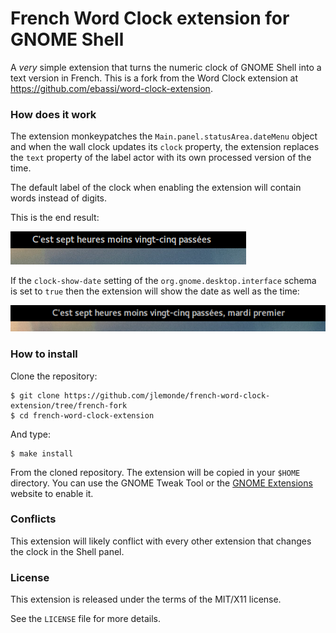 # French Word Clock extension for GNOME Shell

A *very* simple extension that turns the numeric clock of GNOME Shell
into a text version in French. This is a fork from the Word Clock extension at https://github.com/ebassi/word-clock-extension.

### How does it work

The extension monkeypatches the `Main.panel.statusArea.dateMenu` object
and when the wall clock updates its `clock` property, the extension
replaces the `text` property of the label actor with its own processed
version of the time.

The default label of the clock when enabling the extension will contain
words instead of digits.

This is the end result:

![Word clock without date](/word-clock-no-date.png)

If the `clock-show-date` setting of the `org.gnome.desktop.interface`
schema is set to `true` then the extension will show the date as well
as the time:

![Word clock with date](/word-clock-with-date.png)

### How to install

Clone the repository:

    $ git clone https://github.com/jlemonde/french-word-clock-extension/tree/french-fork
    $ cd french-word-clock-extension

And type:

    $ make install

From the cloned repository. The extension will be copied in your `$HOME`
directory. You can use the GNOME Tweak Tool or the [GNOME Extensions](https://extensions.gnome.org)
website to enable it.

### Conflicts

This extension will likely conflict with every other extension that
changes the clock in the Shell panel.

### License

This extension is released under the terms of the MIT/X11 license.

See the `LICENSE` file for more details.

